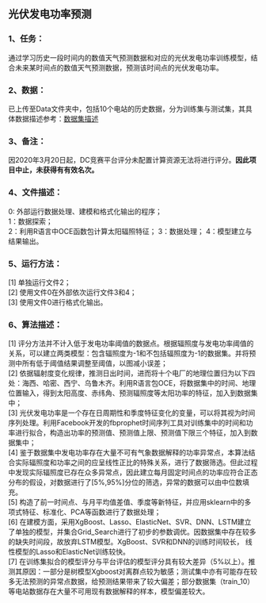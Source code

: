 ## 光伏发电功率预测
### 1、任务：
通过学习历史一段时间内的数值天气预测数据和对应的光伏发电功率训练模型，结合未来某时间点的数值天气预测数据，预测该时间点的光伏发电功率。
### 2、数据：
已上传至Data文件夹中，包括10个电站的历史数据，分为训练集与测试集，其具体数据描述参考：[数据集描述](https://www.dcjingsai.com/common/cmpt/%E5%9B%BD%E8%83%BD%E6%97%A5%E6%96%B0%E7%AC%AC%E4%BA%8C%E5%B1%8A%E5%85%89%E4%BC%8F%E5%8A%9F%E7%8E%87%E9%A2%84%E6%B5%8B%E8%B5%9B_%E7%AB%9E%E8%B5%9B%E4%BF%A1%E6%81%AF.html)
### 3、备注：
因2020年3月20日起，DC竞赛平台评分未配置计算资源无法将进行评分。__因此项目中止，未获得有有效名次。__
### 4、文件描述：
0: 外部运行数据处理、建模和格式化输出的程序；  
1：数据探索；  
2：利用R语言中OCE函数包计算太阳辐照特征；
3：数据处理；
4：模型建立与结果输出。
### 5、运行方法：
[1] 单独运行文件2；  
[2] 使用文件0在外部依次运行文件3和4；  
[3] 使用文件0进行格式化输出。  
### 6、算法描述：
[1]	评分方法并不计入低于发电功率阈值的数据点。根据辐照度与发电功率阈值的关系，可以建立两类模型：包含辐照度为-1和不包括辐照度为-1的数据集。并将预测中所有低于阈值结果调整至阈值，以图减小误差；  
[2]	依据辐射度变化规律，推测日出时间，进而将十个电厂的地理位置归为以下四处：海西、哈密、西宁、乌鲁木齐。利用R语言包OCE，将数据集中的时间、地理位置输入，得到太阳高度、赤纬角、预测辐照度等太阳功率的特征，加入到数据集中；  
[3]	光伏发电功率是一个存在日周期性和季度特征变化的变量，可以将其视为时间序列处理。利用Facebook开发的fbprophet时间序列工具对训练集中的时间和功率进行拟合，构造出功率的预测值、预测值上限、预测值下限三个特征，加入到数据集中；  
[4]	鉴于数据集中发电功率存在大量不可有气象数据解释的功率异常点，本算法结合实际辐照度和功率之间的应呈线性正比的特殊关系，进行了数据筛选。但此过程中发现实际辐照度已存在众多异常点，因此建立每月固定时间点的功率应符合正态分布的假设，对数据进行了[5%,95%]分位的筛选，异常的数据可以由中位数填充。  
[5]	构造了前一时间点、与月平均值差值、季度等新特征，并应用sklearn中的多项式特征、标准化、PCA等函数进行了数据处理；  
[6]	在建模方面，采用XgBoost、Lasso、ElasticNet、SVR、DNN、LSTM建立了单独的模型，并集合Grid_Search进行了初步的参数调优。因数据集中存在较多的缺失时间段，故放弃LSTM模型。XgBoost、SVR和DNN的训练时间较长， 线性模型的Lasso和ElasticNet训练较快。  
[7]	在训练集拟合的模型评分与平台评估的模型评分具有较大差异（5%以上）。推测其原因：一部分是树模型Xgboost对离群点较为敏感；测试集中亦有可能存在较多无法预测的异常点数据，给预测结果带来了较大偏差；部分数据集（train_10）等电站数据存在大量不可用现有数据解释的样本，模型偏差较大。  

